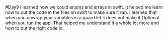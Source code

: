 #Day9
I learned how we could enums and arrays in swift. It helped me learn how to put the code in the files on swift to make sure it ran. I learned that when you unwrap your variables in a guard let it does not make it Optional when you run the app. That helped me understand it a whole lot more and how to put the right code in.
